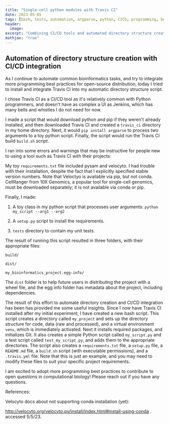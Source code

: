 ```yaml
---
title: "Single-cell python modules with Travis CI"
date: 2023-05-05
tags: [bash, tests, automation, argparse, python, CICD, programming, best practices, computational biology, single cell, reproducibility, research, methods, data management, project management, version control, Github, bioinformatics, open-source, Travis, tools, productivity]
header:
  image: 
excerpt: "Combining CI/CD tools and automated directory structure creation for a generic single-cell analysis module"
mathjax: "true"
---
```


## Automation of directory structure creation with CI/CD integration

As I continue to automate common bioinformatics tasks, and try to integrate more programming best practices for open-source
distribution, today I tried to install and integrate Travis CI into my automatic directory structure script. 

I chose Travis CI as a CI/CD tool as it's relatively common with Python programmers, and doesn't have as complex a UI as 
Jenkins, which has many bells and whistles I do not need for now. 

I made a script that would download python and pip if they weren't already installed, and then downloaded Travis CI and created a `travis_ci` directory in my home directory. Next, it would `pip install argparse` to process two arguments to a toy python script. Finally, the script would run the Travis CI build `build.sh` script. 

I ran into some errors and warnings that may be instructive for people new to using a tool such as Travis CI with their projects:

My toy `requirements.txt` file included pysam and velocyto. I had trouble with their installation, despite the fact that I explicitly specified stable version numbers. Note that Veloctyo is available via pip, but not conda. CellRanger from 10X Genomics, a popular tool for single-cell genomics, must be downloaded separately; it is not available via conda or pip.

Finally, I made: 

1. A toy class in my python script that processes user arguments: `python my_script --arg1 --arg2`
 
2. A `setup.py` script to install the requirements.
 
3. `tests` directory to contain my unit tests.

The result of running this script resulted in three folders, with their appropriate files:

`build/`

`dist/`

`my_bioinformatics_project.egg-info/`

The `dist` folder is to help future users in distributing the project with a wheel file, and the egg info folder has metadata about the project, including dependencies.


The result of this effort to automate directory creation and CI/CD integration has been has provided me 
some useful insights. Since I now have Travis CI installed after my initial experiment, I have created a new bash script. This script creates a directory called `my_project` and sets up the directory structure for code, data (raw and processed), and a virtual environment `venv`, which is immediately activated. Next it installs required packages, and initializes Git. It also creates a simple Python script called `my_script.py` and a test script called `test_my_script.py`, and adds them to the appropriate directories. The script also creates a `requirements.txt` file, a `setup.py` file, a `README.md` file, a `build.sh` script (with executable permissions), and a `.travis.yml` file. Note that this is just an example, and you may need to modify these files to suit your specific project requirements. 

I am excited to adopt more programming best practices to contribute to open questions in computational biology! Please reach out if you have any questions. 

References:

Velocyto docs about not supporting conda installation (yet):

http://velocyto.org/velocyto.py/install/index.html#install-using-conda . accessed 5/5/23.
